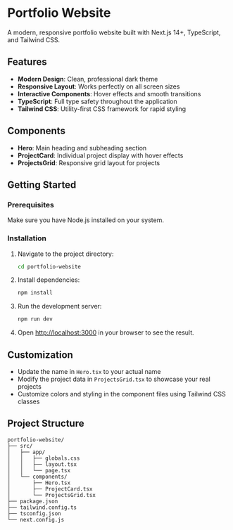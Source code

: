 # Portfolio Website

A modern, responsive portfolio website built with Next.js 14+, TypeScript, and Tailwind CSS.

## Features

- **Modern Design**: Clean, professional dark theme
- **Responsive Layout**: Works perfectly on all screen sizes
- **Interactive Components**: Hover effects and smooth transitions
- **TypeScript**: Full type safety throughout the application
- **Tailwind CSS**: Utility-first CSS framework for rapid styling

## Components

- **Hero**: Main heading and subheading section
- **ProjectCard**: Individual project display with hover effects
- **ProjectsGrid**: Responsive grid layout for projects

## Getting Started

### Prerequisites

Make sure you have Node.js installed on your system.

### Installation

1. Navigate to the project directory:
   ```bash
   cd portfolio-website
   ```

2. Install dependencies:
   ```bash
   npm install
   ```

3. Run the development server:
   ```bash
   npm run dev
   ```

4. Open [http://localhost:3000](http://localhost:3000) in your browser to see the result.

## Customization

- Update the name in `Hero.tsx` to your actual name
- Modify the project data in `ProjectsGrid.tsx` to showcase your real projects
- Customize colors and styling in the component files using Tailwind CSS classes

## Project Structure

```
portfolio-website/
├── src/
│   ├── app/
│   │   ├── globals.css
│   │   ├── layout.tsx
│   │   └── page.tsx
│   └── components/
│       ├── Hero.tsx
│       ├── ProjectCard.tsx
│       └── ProjectsGrid.tsx
├── package.json
├── tailwind.config.ts
├── tsconfig.json
└── next.config.js
```

